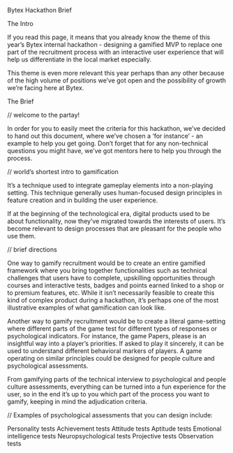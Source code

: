 Bytex Hackathon Brief

The Intro 

If you read this page, it means that you already know the theme of this year’s Bytex internal hackathon - designing a gamified MVP to replace one part of the recruitment process with an interactive user experience that will help us differentiate in the local market especially. 

This theme is even more relevant this year perhaps than any other because of the high volume of positions we’ve got open and the possibility of growth we’re facing here at Bytex. 

The Brief

// welcome to the partay!

In order for you to easily meet the criteria for this hackathon, we’ve decided to hand out this document, where we’ve chosen a ‘for instance’ - an example to help you get going. Don’t forget that for any non-technical questions you might have, we’ve got mentors here to help you through the process. 

// world’s shortest intro to gamification

It’s a technique used to integrate gameplay elements into a non-playing setting. This technique generally uses human-focused design principles in feature creation and in building the user experience. 

If at the beginning of the technological era, digital products used to be about functionality, now they’ve migrated towards the interests of users. It’s become relevant to design processes that are pleasant for the people who use them. 

// brief directions 

One way to gamify recruitment would be to create an entire gamified framework where you bring together functionalities such as technical challenges that users have to complete, upskilling opportunities through courses and interactive tests, badges and points earned linked to a shop or to premium features, etc. While it isn’t necessarily feasible to create this kind of complex product during a hackathon, it’s perhaps one of the most illustrative examples of what gamification can look like. 

Another way to gamify recruitment would be to create a literal game-setting where different parts of the game test for different types of responses or psychological indicators. For instance, the game Papers, please is an insightful way into a player’s priorities. If asked to play it sincerely, it can be used to understand different behavioral markers of players. A game operating on similar principles could be designed for people culture and psychological assessments. 

From gamifying parts of the technical interview to psychological and people culture assessments, everything can be turned into a fun experience for the user, so in the end it’s up to you which part of the process you want to gamify, keeping in mind the adjudication criteria.

// Examples of psychological assessments that you can design include: 

Personality tests
Achievement tests
Attitude tests
Aptitude tests
Emotional intelligence tests
Neuropsychological tests
Projective tests
Observation tests 


